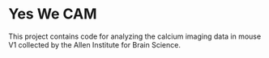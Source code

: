 # Yes We CAM

This project contains code for analyzing the calcium imaging data in mouse V1 collected by the Allen Institute for Brain Science.
